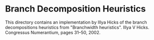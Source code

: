 # Branch Decomposition Heuristics
This directory contains an implementation by Illya Hicks of the branch decompositions heuristics from "Branchwidth heuristics". Illya V Hicks. Congressus Numerantium, pages 31–50, 2002.
